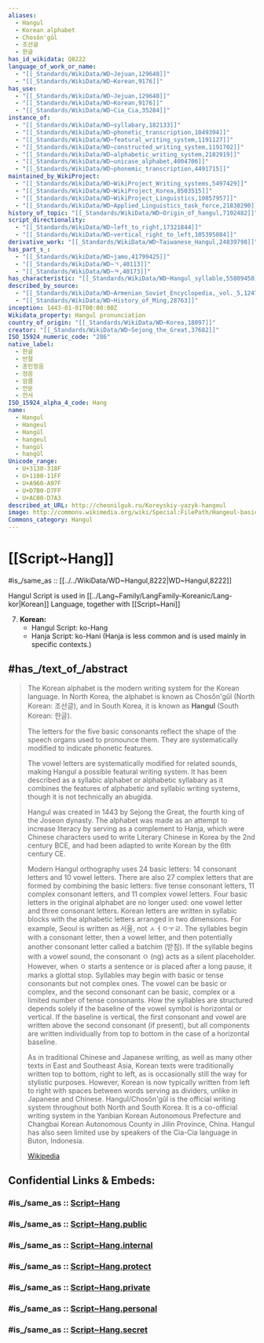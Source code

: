 ```yaml
---
aliases:
  - Hangul
  - Korean alphabet
  - Chosŏn'gŭl 
  - 조선글 
  - 한글 
has_id_wikidata: Q8222
language_of_work_or_name:
  - "[[_Standards/WikiData/WD~Jejuan,129648]]"
  - "[[_Standards/WikiData/WD~Korean,9176]]"
has_use:
  - "[[_Standards/WikiData/WD~Jejuan,129648]]"
  - "[[_Standards/WikiData/WD~Korean,9176]]"
  - "[[_Standards/WikiData/WD~Cia_Cia,35284]]"
instance_of:
  - "[[_Standards/WikiData/WD~syllabary,182133]]"
  - "[[_Standards/WikiData/WD~phonetic_transcription,1049394]]"
  - "[[_Standards/WikiData/WD~featural_writing_system,1191127]]"
  - "[[_Standards/WikiData/WD~constructed_writing_system,1191702]]"
  - "[[_Standards/WikiData/WD~alphabetic_writing_system,2182919]]"
  - "[[_Standards/WikiData/WD~unicase_alphabet,4004706]]"
  - "[[_Standards/WikiData/WD~phonemic_transcription,4491715]]"
maintained_by_WikiProject:
  - "[[_Standards/WikiData/WD~WikiProject_Writing_systems,5497429]]"
  - "[[_Standards/WikiData/WD~WikiProject_Korea,8503515]]"
  - "[[_Standards/WikiData/WD~WikiProject_Linguistics,10857957]]"
  - "[[_Standards/WikiData/WD~Applied_Linguistics_task_force,21830290]]"
history_of_topic: "[[_Standards/WikiData/WD~Origin_of_hangul,7102482]]"
script_directionality:
  - "[[_Standards/WikiData/WD~left_to_right,17321844]]"
  - "[[_Standards/WikiData/WD~vertical_right_to_left,105395084]]"
derivative_work: "[[_Standards/WikiData/WD~Taiwanese_Hangul,24839798]]"
has_part_s_:
  - "[[_Standards/WikiData/WD~jamo,41799425]]"
  - "[[_Standards/WikiData/WD~ㄱ,40113]]"
  - "[[_Standards/WikiData/WD~ㅋ,40173]]"
has_characteristic: "[[_Standards/WikiData/WD~Hangul_syllable,55809450]]"
described_by_source:
  - "[[_Standards/WikiData/WD~Armenian_Soviet_Encyclopedia,_vol._5,124737632]]"
  - "[[_Standards/WikiData/WD~History_of_Ming,28763]]"
inception: 1443-01-01T00:00:00Z
Wikidata_property: Hangul pronunciation
country_of_origin: "[[_Standards/WikiData/WD~Korea,18097]]"
creator: "[[_Standards/WikiData/WD~Sejong_the_Great,37682]]"
ISO_15924_numeric_code: "286"
native_label:
  - 한글
  - 반절
  - 훈민정음
  - 정음
  - 암클
  - 언문
  - 언서
ISO_15924_alpha_4_code: Hang
name:
  - Hangul
  - Hangeul
  - Hangŭl
  - hangeul
  - hangŭl
  - hangûl
Unicode_range:
  - U+3130-318F
  - U+1100-11FF
  - U+A960-A97F
  - U+D7B0-D7FF
  - U+AC00-D7A3
described_at_URL: http://cheonilguk.ru/Koreyskiy-yazyk-hangeul
image: http://commons.wikimedia.org/wiki/Special:FilePath/Hangeul-basic.png
Commons_category: Hangul
---
```


# [[Script~Hang]] 

#is_/same_as :: [[../../WikiData/WD~Hangul,8222|WD~Hangul,8222]] 

Hangul Script is used in [[../Lang~Family/LangFamily-Koreanic/Lang-kor|Korean]] Language, together with [[Script~Hani]] 

7. **Korean:**
    - Hangul Script: ko-Hang
    - Hanja Script: ko-Hani (Hanja is less common and is used mainly in specific contexts.)

## #has_/text_of_/abstract 

> The Korean alphabet is the modern writing system for the Korean language. 
> In North Korea, the alphabet is known as Chosŏn'gŭl (North Korean: 조선글), 
> and in South Korea, it is known as **Hangul** (South Korean: 한글). 
> 
> The letters for the five basic consonants 
> reflect the shape of the speech organs used to pronounce them. 
> They are systematically modified to indicate phonetic features. 
> 
> The vowel letters are systematically modified for related sounds, 
> making Hangul a possible featural writing system. 
> It has been described as a syllabic alphabet or alphabetic syllabary 
> as it combines the features of alphabetic and syllabic writing systems, 
> though it is not technically an abugida.
>
> Hangul was created in 1443 by Sejong the Great, the fourth king of the Joseon dynasty. The alphabet was made as an attempt to increase literacy by serving as a complement to Hanja, which were Chinese characters used to write Literary Chinese in Korea by the 2nd century BCE, and had been adapted to write Korean by the 6th century CE.
>
> Modern Hangul orthography uses 24 basic letters: 14 consonant letters and 10 vowel letters. There are also 27 complex letters that are formed by combining the basic letters: five tense consonant letters, 11 complex consonant letters, and 11 complex vowel letters. Four basic letters in the original alphabet are no longer used: one vowel letter and three consonant letters. Korean letters are written in syllabic blocks with the alphabetic letters arranged in two dimensions. For example, Seoul is written as 서울, not ㅅㅓㅇㅜㄹ. The syllables begin with a consonant letter, then a vowel letter, and then potentially another consonant letter called a batchim (받침). If the syllable begins with a vowel sound, the consonant ㅇ (ng) acts as a silent placeholder. However, when ㅇ starts a sentence or is placed after a long pause, it marks a glottal stop. Syllables may begin with basic or tense consonants but not complex ones. The vowel can be basic or complex, and the second consonant can be basic, complex or a limited number of tense consonants. How the syllables are structured depends solely if the baseline of the vowel symbol is horizontal or vertical. If the baseline is vertical, the first consonant and vowel are written above the second consonant (if present), but all components are written individually from top to bottom in the case of a horizontal baseline.
>
> As in traditional Chinese and Japanese writing, as well as many other texts in East and Southeast Asia, Korean texts were traditionally written top to bottom, right to left, as is occasionally still the way for stylistic purposes. However, Korean is now typically written from left to right with spaces between words serving as dividers, unlike in Japanese and Chinese. Hangul/Chosŏn'gŭl is the official writing system throughout both North and South Korea. It is a co-official writing system in the Yanbian Korean Autonomous Prefecture and Changbai Korean Autonomous County in Jilin Province, China. Hangul has also seen limited use by speakers of the Cia-Cia language in Buton, Indonesia.
>
> [Wikipedia](https://en.wikipedia.org/wiki/Hangul) 


## Confidential Links & Embeds: 

### #is_/same_as :: [Script~Hang](/_Standards/Language/Scripts/Script~Hang.md) 

### #is_/same_as :: [Script~Hang.public](/_public/Language/Scripts/Script~Hang.public.md) 

### #is_/same_as :: [Script~Hang.internal](/_internal/Language/Scripts/Script~Hang.internal.md) 

### #is_/same_as :: [Script~Hang.protect](/_protect/Language/Scripts/Script~Hang.protect.md) 

### #is_/same_as :: [Script~Hang.private](/_private/Language/Scripts/Script~Hang.private.md) 

### #is_/same_as :: [Script~Hang.personal](/_personal/Language/Scripts/Script~Hang.personal.md) 

### #is_/same_as :: [Script~Hang.secret](/_secret/Language/Scripts/Script~Hang.secret.md)

